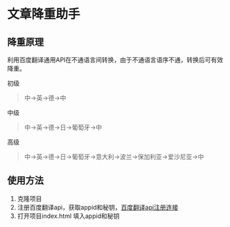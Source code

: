 # 文章降重助手

## 降重原理

利用百度翻译通用API在不通语言间转换，由于不通语言语序不通，转换后可有效降重。

初级
> 中->英->德->中

中级
> 中->英->德->日->葡萄牙->中

高级
>中->英->德->日->葡萄牙->意大利->波兰->保加利亚->爱沙尼亚->中


## 使用方法
1. 克隆项目
2. 注册百度翻译api，获取appid和秘钥，[百度翻译api注册连接](https://api.fanyi.baidu.com/api/trans/product/apichoose)
3. 打开项目index.html 填入appid和秘钥
